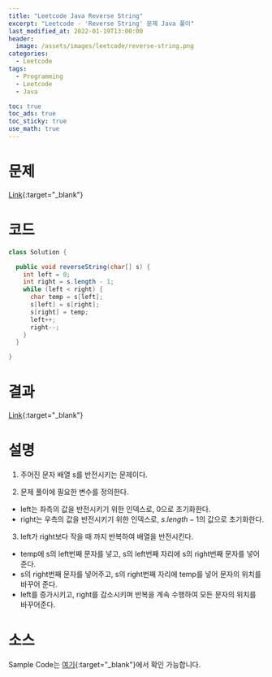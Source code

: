 ```yaml
---
title: "Leetcode Java Reverse String"
excerpt: "Leetcode - 'Reverse String' 문제 Java 풀이"
last_modified_at: 2022-01-19T13:00:00
header:
  image: /assets/images/leetcode/reverse-string.png
categories:
  - Leetcode
tags:
  - Programming
  - Leetcode
  - Java

toc: true
toc_ads: true
toc_sticky: true
use_math: true
---
```

# 문제
[Link](https://leetcode.com/problems/reverse-string/){:target="_blank"}

# 코드
```java
class Solution {

  public void reverseString(char[] s) {
    int left = 0;
    int right = s.length - 1;
    while (left < right) {
      char temp = s[left];
      s[left] = s[right];
      s[right] = temp;
      left++;
      right--;
    }
  }

}
```

# 결과
[Link](https://leetcode.com/submissions/detail/622947023/){:target="_blank"}

# 설명
1. 주어진 문자 배열 s를 반전시키는 문제이다.

2. 문제 풀이에 필요한 변수를 정의한다.
- left는 좌측의 값을 반전시키기 위한 인덱스로, 0으로 초기화한다.
- right는 우측의 값을 반전시키기 위한 인덱스로, $s.length - 1$의 값으로 초기화한다.

3. left가 right보다 작을 때 까지 반복하여 배열을 반전시킨다.
- temp에 s의 left번째 문자를 넣고, s의 left번째 자리에 s의 right번째 문자를 넣어준다.
- s의 right번째 문자를 넣어주고, s의 right번째 자리에 temp를 넣어 문자의 위치를 바꾸어 준다.
- left를 증가시키고, right를 감소시키며 반복을 계속 수행하여 모든 문자의 위치를 바꾸어준다.

# 소스
Sample Code는 [여기](https://github.com/GracefulSoul/leetcode/blob/master/src/main/java/gracefulsoul/problems/ReverseString.java){:target="_blank"}에서 확인 가능합니다.